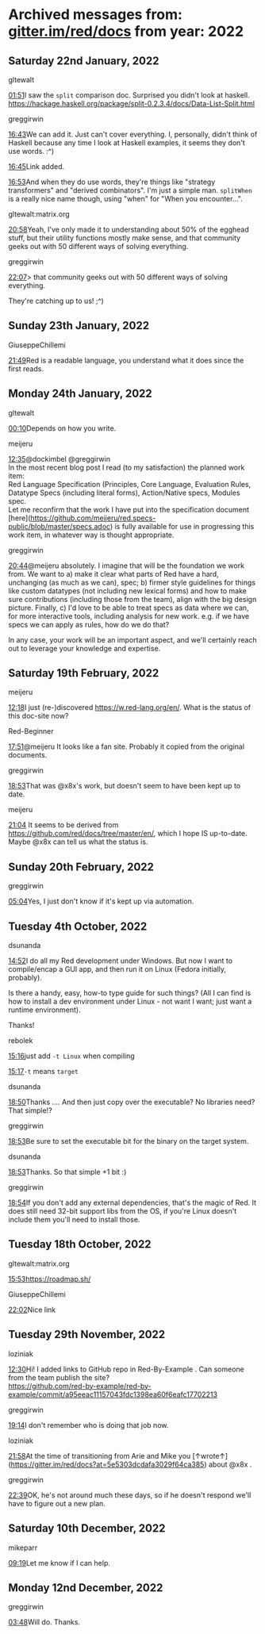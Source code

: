 # Archived messages from: [gitter.im/red/docs](/gitter.im/red/docs/) from year: 2022

## Saturday 22nd January, 2022

gltewalt

[01:51](#msg61eb632846529077f59892a5)I saw the `split` comparison doc. Surprised you didn't look at haskell.  
https://hackage.haskell.org/package/split-0.2.3.4/docs/Data-List-Split.html

greggirwin

[16:43](#msg61ec344a46529077f59a032c)We can add it. Just can't cover everything. I, personally, didn't think of Haskell because any time I look at Haskell examples, it seems they don't use words. :^)

[16:45](#msg61ec34c7526fb77b319148f2)Link added.

[16:53](#msg61ec36905ee4df335af9eac3)And when they do use words, they're things like "strategy transformers" and "derived combinators". I'm just a simple man. `splitWhen` is a really nice name though, using "when" for "When you encounter...".

gltewalt:matrix.org

[20:58](#msg61ec70059b470f38977d6f8a)Yeah, I've only made it to understanding about 50% of the egghead stuff, but their utility functions mostly make sense, and that community geeks out with 50 different ways of solving everything.

greggirwin

[22:07](#msg61ec801b46529077f59a9261)&gt; that community geeks out with 50 different ways of solving everything.

They're catching up to us! ;^)

## Sunday 23th January, 2022

GiuseppeChillemi

[21:49](#msg61edcd5646529077f59cd01d)Red is a readable language, you understand what it does since the first reads.

## Monday 24th January, 2022

gltewalt

[00:10](#msg61edee8146529077f59d099e)Depends on how you write.

meijeru

[12:35](#msg61ee9d2646529077f59e4758)@dockimbel @greggirwin  
In the most recent blog post I read (to my satisfaction) the planned work item:  
Red Language Specification (Principles, Core Language, Evaluation Rules, Datatype Specs (including literal forms), Action/Native specs, Modules spec.  
Let me reconfirm that the work I have put into the specification document \[here](https://github.com/meijeru/red.specs-public/blob/master/specs.adoc) is fully available for use in progressing this work item, in whatever way is thought appropriate.

greggirwin

[20:44](#msg61ef0fa5bfe2f54b2e34d22e)@meijeru absolutely. I imagine that will be the foundation we work from. We want to a) make it clear what parts of Red have a hard, unchanging (as much as we can), spec; b) firmer style guidelines for things like custom datatypes (not including new lexical forms) and how to make sure contributions (including those from the team), align with the big design picture. Finally, c) I'd love to be able to treat specs as data where we can, for more interactive tools, including analysis for new work. e.g. if we have specs we can apply as rules, how do we do that?

In any case, your work will be an important aspect, and we'll certainly reach out to leverage your knowledge and expertise.

## Saturday 19th February, 2022

meijeru

[12:18](#msg6210e00b257a357825f071d4)I just (re-)discovered https://w.red-lang.org/en/. What is the status of this doc-site now?

Red-Beginner

[17:51](#msg62112e0699d94f5f0c13446d)@meijeru It looks like a fan site. Probably it copied from the original documents.

greggirwin

[18:53](#msg62113c9cd1b64840db2cd291)That was @x8x's work, but doesn't seem to have been kept up to date.

meijeru

[21:04](#msg62115b45d1b64840db2d0bfe) It seems to be derived from https://github.com/red/docs/tree/master/en/, which I hope IS up-to-date. Maybe @x8x can tell us what the status is.

## Sunday 20th February, 2022

greggirwin

[05:04](#msg6211cbe7f43b6d783fc5ab42)Yes, I just don't know if it's kept up via automation.

## Tuesday 4th October, 2022

dsunanda

[14:52](#msg633c48b4133b6458ca0f7dec)I do all my Red development under Windows. But now I want to compile/encap a GUI app, and then run it on Linux (Fedora initially, probably).

Is there a handy, easy, how-to type guide for such things? (All I can find is how to install a dev environment under Linux - not want I want; just want a runtime environment).

Thanks!

rebolek

[15:16](#msg633c4e60cb3b243528fd66a7)just add `-t Linux` when compiling

[15:17](#msg633c4e762a06f4566b1ebea0)`-t` means `target`

dsunanda

[18:50](#msg633c807ea72aed016619a309)Thanks .... And then just copy over the executable? No libraries need? That simple!?

greggirwin

[18:53](#msg633c810ca72aed016619a450)Be sure to set the executable bit for the binary on the target system.

dsunanda

[18:53](#msg633c813f683a5c58c71da09a)Thanks. So that simple +1 bit :)

greggirwin

[18:54](#msg633c81560b8c9518d7d97622)If you don't add any external dependencies, that's the magic of Red. It does still need 32-bit support libs from the OS, if you're Linux doesn't include them you'll need to install those.

## Tuesday 18th October, 2022

gltewalt:matrix.org

[15:53](#msg634ecbf2cf41c67a5cb8c763)https://roadmap.sh/

GiuseppeChillemi

[22:02](#msg634f2284f00b697fec4a7254)Nice link

## Tuesday 29th November, 2022

loziniak

[12:30](#msg6385fb70326f06602c6e30ee)Hi! I added links to GitHub repo in Red-By-Example . Can someone from the team publish the site?  
https://github.com/red-by-example/red-by-example/commit/a95eeac11157043fdc1398ea60f6eafc17702213

greggirwin

[19:14](#msg63865a0e326f06602c6ef3a6)I don't remember who is doing that job now.

loziniak

[21:58](#msg638680814fee72663c9a8442)At the time of transitioning from Arie and Mike you \[↑wrote↑](https://gitter.im/red/docs?at=5e5303dcdafa3029f64ca385) about @x8x .

greggirwin

[22:39](#msg63868a31473cf966480af1c2)OK, he's not around much these days, so if he doesn't respond we'll have to figure out a new plan.

## Saturday 10th December, 2022

mikeparr

[09:19](#msg63944f388bdea01368ac1a63)Let me know if I can help.

## Monday 12nd December, 2022

greggirwin

[03:48](#msg6396a4a1b9b68753418e1a23)Will do. Thanks.
